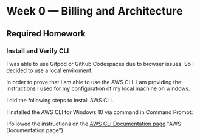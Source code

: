 # Week 0 — Billing and Architecture

## Required Homework

### Install and Verify CLI

I was able to use Gitpod or Github Codespaces due to browser issues. So I decided to use a local enviroment.

In order to prove that I am able to use the AWS CLI. I am providing the instructions I used for my configuration of my local machine on windows.

I did the following steps to install AWS CLI.

I installed the AWS CLI for Windows 10 via command in Command Prompt:

I followed the instructions on the [AWS CLI Documentation page](https://docs.aws.amazon.com/cli/latest/userguide/getting-started-install.html) "AWS Documentation page")
